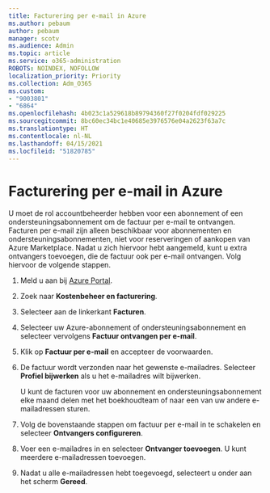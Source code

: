 ```yaml
---
title: Facturering per e-mail in Azure
ms.author: pebaum
author: pebaum
manager: scotv
ms.audience: Admin
ms.topic: article
ms.service: o365-administration
ROBOTS: NOINDEX, NOFOLLOW
localization_priority: Priority
ms.collection: Adm_O365
ms.custom:
- "9003801"
- "6864"
ms.openlocfilehash: 4b023c1a529618b89794360f27f0204fdf029225
ms.sourcegitcommit: 8bc60ec34bc1e40685e3976576e04a2623f63a7c
ms.translationtype: HT
ms.contentlocale: nl-NL
ms.lasthandoff: 04/15/2021
ms.locfileid: "51820785"
---
```

# <a name="azure-email-invoicing"></a>Facturering per e-mail in Azure

U moet de rol accountbeheerder hebben voor een abonnement of een ondersteuningsabonnement om de factuur per e-mail te ontvangen. Facturen per e-mail zijn alleen beschikbaar voor abonnementen en ondersteuningsabonnementen, niet voor reserveringen of aankopen van Azure Marketplace. Nadat u zich hiervoor hebt aangemeld, kunt u extra ontvangers toevoegen, die de factuur ook per e-mail ontvangen. Volg hiervoor de volgende stappen.

1. Meld u aan bij [Azure Portal](https://portal.azure.com/).
2. Zoek naar **Kostenbeheer en facturering**.
3. Selecteer aan de linkerkant **Facturen**.
4. Selecteer uw Azure-abonnement of ondersteuningsabonnement en selecteer vervolgens **Factuur ontvangen per e-mail**.
5. Klik op **Factuur per e-mail** en accepteer de voorwaarden.
6. De factuur wordt verzonden naar het gewenste e-mailadres. Selecteer **Profiel bijwerken** als u het e-mailadres wilt bijwerken.  

    U kunt de facturen voor uw abonnement en ondersteuningsabonnement elke maand delen met het boekhoudteam of naar een van uw andere e-mailadressen sturen.  

7. Volg de bovenstaande stappen om factuur per e-mail in te schakelen en selecteer **Ontvangers configureren**.
8. Voer een e-mailadres in en selecteer **Ontvanger toevoegen**. U kunt meerdere e-mailadressen toevoegen.
9. Nadat u alle e-mailadressen hebt toegevoegd, selecteert u onder aan het scherm **Gereed**.
